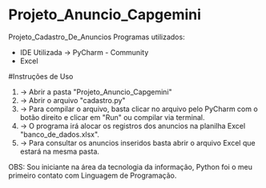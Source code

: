 # Projeto_Anuncio_Capgemini
 Projeto_Cadastro_De_Anuncios
 Programas utilizados:
- IDE Utilizada -> PyCharm - Community
- Excel

#Instruções de Uso

1. -> Abrir a pasta "Projeto_Anuncio_Capgemini"
2. -> Abrir o arquivo "cadastro.py"
3. -> Para compilar o arquivo, basta clicar no arquivo pelo PyCharm com o botão direito e clicar em "Run" ou compilar via terminal.
4. -> O programa irá alocar os registros dos anuncios na planilha Excel "banco_de_dados.xlsx".
5. -> Para consultar os anuncios inseridos basta abrir o arquivo Excel que estará na mesma pasta.

OBS: Sou iniciante na área da tecnologia da informação, Python foi o meu primeiro contato com Linguagem de Programação.
